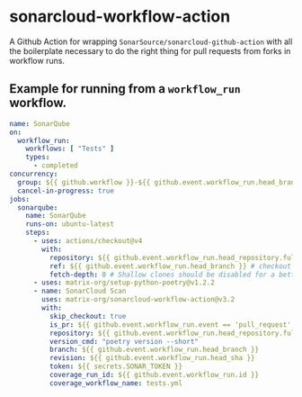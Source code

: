 # sonarcloud-workflow-action
A Github Action for wrapping `SonarSource/sonarcloud-github-action` with all the boilerplate necessary to do the right thing for pull requests from forks in workflow runs.

## Example for running from a `workflow_run` workflow.

```yaml
name: SonarQube
on:
  workflow_run:
    workflows: [ "Tests" ]
    types:
      - completed
concurrency:
  group: ${{ github.workflow }}-${{ github.event.workflow_run.head_branch }}
  cancel-in-progress: true
jobs:
  sonarqube:
    name: SonarQube
    runs-on: ubuntu-latest
    steps:
      - uses: actions/checkout@v4
        with:
          repository: ${{ github.event.workflow_run.head_repository.full_name }}
          ref: ${{ github.event.workflow_run.head_branch }} # checkout commit that triggered this workflow
          fetch-depth: 0 # Shallow clones should be disabled for a better relevancy of analysis
      - uses: matrix-org/setup-python-poetry@v1.2.2
      - name: SonarCloud Scan
        uses: matrix-org/sonarcloud-workflow-action@v3.2
        with:
          skip_checkout: true
          is_pr: ${{ github.event.workflow_run.event == 'pull_request' }}
          repository: ${{ github.event.workflow_run.head_repository.full_name }}
          version_cmd: "poetry version --short"
          branch: ${{ github.event.workflow_run.head_branch }}
          revision: ${{ github.event.workflow_run.head_sha }}
          token: ${{ secrets.SONAR_TOKEN }}
          coverage_run_id: ${{ github.event.workflow_run.id }}
          coverage_workflow_name: tests.yml
```
